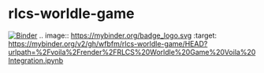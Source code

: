 # rlcs-worldle-game
[![Binder](https://mybinder.org/badge_logo.svg)](https://mybinder.org/v2/gh/wfbfm/rlcs-worldle-game/HEAD?urlpath=%2Fvoila%2Frender%2FRLCS%20Worldle%20Game%20Voila%20Integration.ipynb)
.. image:: https://mybinder.org/badge_logo.svg
 :target: https://mybinder.org/v2/gh/wfbfm/rlcs-worldle-game/HEAD?urlpath=%2Fvoila%2Frender%2FRLCS%20Worldle%20Game%20Voila%20Integration.ipynb
